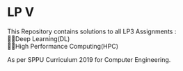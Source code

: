 # LP V
This Repository contains solutions to all LP3 Assignments :                                                 
🎯📒Deep Learning(DL)                                
🎯📘High Performance Computing(HPC)             
                          
As per SPPU Curriculum 2019 for Computer Engineering.        
